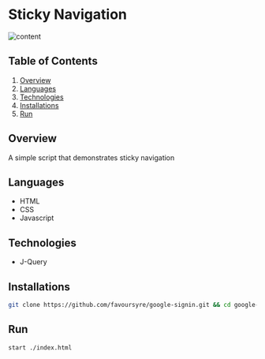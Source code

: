 # Sticky Navigation

![content](https://drive.google.com/uc?export=download&id=1dxfEZXErSSFoCyTf-oEGUjBcCCsqSlG3)

## Table of Contents

1. [Overview](#overview)
2. [Languages](#languages)
3. [Technologies](#technologies)
4. [Installations](#installations)
5. [Run](#run)

## Overview

A simple script that demonstrates sticky navigation

## Languages

- HTML
- CSS
- Javascript

## Technologies

- J-Query

## Installations

```bash
git clone https://github.com/favoursyre/google-signin.git && cd google-signin
```

## Run

```bash
start ./index.html
```
